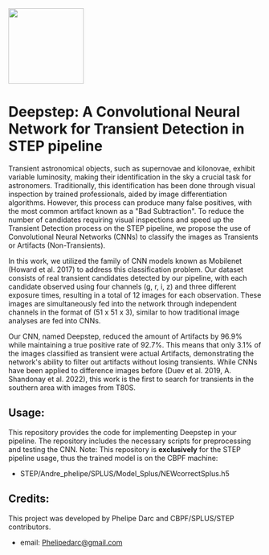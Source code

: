<img src="https://www.cbpf.br/~icrc2013/images/cbpf_logo.gif"  width="150" />


# Deepstep: A Convolutional Neural Network for Transient Detection in STEP pipeline

Transient astronomical objects, such as supernovae and kilonovae, exhibit variable luminosity, making their identification in the sky a crucial task for astronomers. Traditionally, this identification has been done through visual inspection by trained professionals, aided by image differentiation algorithms. However, this process can produce many false positives, with the most common artifact known as a "Bad Subtraction". To reduce the number of candidates requiring visual inspections and speed up the Transient Detection process on the STEP pipeline, we propose the use of Convolutional Neural Networks (CNNs) to classify the images as Transients or Artifacts (Non-Transients).

In this work, we utilized the family of CNN models known as Mobilenet (Howard et al. 2017) to address this classification problem. Our dataset consists of real transient candidates detected by our pipeline, with each candidate observed using four channels (g, r, i, z) and three different exposure times, resulting in a total of 12 images for each observation. These images are simultaneously fed into the network through independent channels in the format of (51 x 51 x 3), similar to how traditional image analyses are fed into CNNs.

Our CNN, named Deepstep, reduced the amount of Artifacts by 96.9% while maintaining a true positive rate of 92.7%. This means that only 3.1% of the images classified as transient were actual Artifacts, demonstrating the network's ability to filter out artifacts without losing transients. While CNNs have been applied to difference images before (Duev et al. 2019, A. Shandonay et al. 2022), this work is the first to search for transients in the southern area with images from T80S.

## Usage:
This repository provides the code for implementing Deepstep in your pipeline. The repository includes the necessary scripts for preprocessing and testing the CNN.
Note: This repository is **exclusively** for the STEP pipeline usage, thus the trained model is on the CBPF machine:
- STEP/Andre_phelipe/SPLUS/Model_Splus/NEWcorrectSplus.h5

## Credits:
This project was developed by Phelipe Darc and CBPF/SPLUS/STEP contributors.
- email: Phelipedarc@gmail.com
